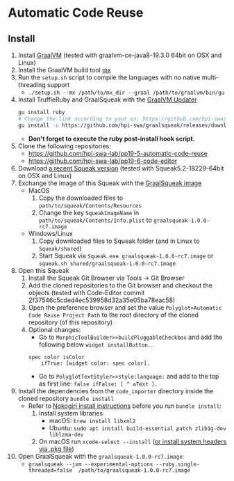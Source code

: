 # Automatic Code Reuse

## Install
1. Install [GraalVM](https://github.com/graalvm/graalvm-ce-builds/releases/tag/vm-19.3.0) (tested with graalvm-ce-java8-19.3.0 64bit on OSX and Linux)
2. Install the GraalVM build tool [mx](https://github.com/graalvm/mx)
3. Run the `setup.sh` script to compile the languages with no native multi-threading support
    - `./setup.sh --mx /path/to/mx_dir --graal /path/to/graalvm/bin/gu`
2. Install TruffleRuby and GraalSqueak with the [GraalVM Updater](https://www.graalvm.org/docs/reference-manual/graal-updater/)
    ```bash
    gu install ruby
    # Change the link according to your os: https://github.com/hpi-swa/graalsqueak/releases/tag/1.0.0-rc7
    gu install -u https://github.com/hpi-swa/graalsqueak/releases/download/1.0.0-rc7/graalsqueak-installable-linux-amd64-1.0.0-rc7-for-GraalVM-19.3.0.jar
    ```
    - **Don't forget to execute the ruby post-install hook script.**
3. Clone the following repositories:
	  - https://github.com/hpi-swa-lab/pp19-5-automatic-code-reuse
	  - https://github.com/hpi-swa-lab/pp19-6-code-editor
4. Download [a recent Squeak version](https://squeak.org/downloads/) (tested with Squeak5.2-18229-64bit on OSX and Linux)
5. Exchange the image of this Squeak with the [GraalSqueak image](https://www.hpi.uni-potsdam.de/hirschfeld/artefacts/graalsqueak/graalsqueak-0.8.4.zip)
    - MacOS
        1. Copy the downloaded files to `path/to/squeak/Contents/Resources`
        2. Change the key `SqueakImageName` in `path/to/squeak/Contents/Info.plist` to `graalsqueak-1.0.0-rc7.image`
    - Windows/Linux
       1. Copy downloaded files to Squeak folder (and in Linux to `Squeak/shared`)
       2. Start Squeak via `Squeak.exe graalsqueak-1.0.0-rc7.image` or `squeak.sh shared/graalsqueak-1.0.0-rc7.image`
6. Open this Squeak
    1. Install the Squeak Git Browser via Tools -> Git Browser
    2. Add the cloned repositories to the Git browser and checkout the objects (tested with Code-Editor commit 2f37546c5cded4ec539958d32a35e05ba78eac58)
    3. Open the preference browser and set the value `Polyglot>Automatic Code Reuse Project Path` to the root directory of the cloned repository (of this repository)
    4. Optional changes:
        - Go to `MorphicToolBuilder>>buildPluggableCheckbox` and add the following below `widget installButton.`.
        ```
        spec color isColor
            ifTrue: [widget color: spec color].
        ```
        - Go to `PolyglotTextStyler>>style:language:` and add to the top as first line: `false ifFalse: [ ^ aText ].`
7. Install the dependencies from the `code_importer` directory inside the cloned repository
    `bundle install`
      - Refer to [Nokogiri install instructions](https://nokogiri.org/tutorials/installing_nokogiri.html) before you run `bundle install`:
        1. Install system libraries
        	- macOS: `brew install libxml2`
        	- Ubuntu: `sudo apt install build-essential patch zlib1g-dev liblzma-dev`
        3. On macOS run `xcode-select --install` ([or install system headers via .pkg file](https://silvae86.github.io/sysadmin/mac/osx/mojave/beta/libxml2/2018/07/05/fixing-missing-headers-for-homebrew-in-mac-osx-mojave/))
8. Open GraalSqueak with the `graalsqueak-1.0.0-rc7.image`:
     - `graalsqueak --jvm --experimental-options --ruby.single-threaded=false  /path/to/graalsqueak-1.0.0-rc7.image`
